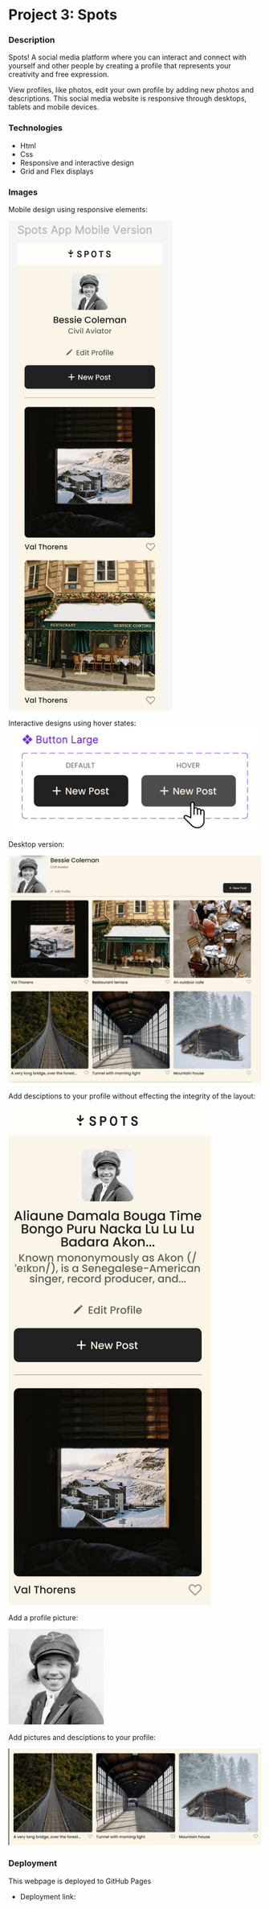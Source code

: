 # Project 3: Spots

### Description

Spots! A social media platform where you can interact and connect with yourself and other people by creating a profile that represents your creativity and free expression. 

View profiles, like photos, edit your own profile by adding new photos and descriptions. This social media website is responsive through desktops, tablets and mobile devices. 
  
### Technologies 

- Html
- Css
- Responsive and interactive design 
- Grid and Flex displays 

### Images

Mobile design using responsive elements:

![Mobile design](./images/Mobile.design.png)

Interactive designs using hover states:
![Interactive](./images/Interactive.hover.png)

Desktop version:

![Desktop version](./images/Desktop.version.png)

Add desciptions to your profile without effecting the integrity of the layout:

![Add desciptions](./images/Add.descriptions.png)

Add a profile picture:

![Add a profile picture](images/avatar.jpg)

Add pictures and desciptions to your profile: 

![Add photos to your profile](./images/add.pictures.png)


### Deployment 

This webpage is deployed to GitHub Pages

- Deployment link: 
